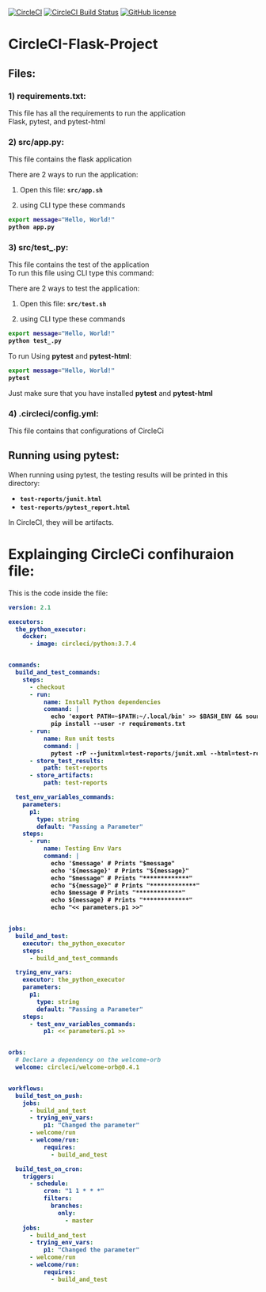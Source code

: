 
[![CircleCI](https://circleci.com/gh/OmarThinks/CircleCI-Flask-Project.svg?style=svg)](https://circleci.com/gh/OmarThinks/CircleCI-Flask-Project)
[![CircleCI Build Status](https://circleci.com/gh/OmarThinks/CircleCI-Flask-Project.svg?style=shield "CircleCI Build Status")](https://circleci.com/gh/OmarThinks/CircleCI-Flask-Project) 
[![GitHub license](https://img.shields.io/badge/license-MIT-blue.svg)](https://raw.githubusercontent.com/OmarThinks/CircleCI-hello-world/master/LICENSE) 


# CircleCI-Flask-Project



## Files:


### 1) requirements.txt:
This file has all the requirements to run the application  
Flask, pytest, and pytest-html


### 2) src/app.py:
This file contains the flask application  

There are 2 ways to run the application:
1. Open this file: **`src/app.sh`**

2. using CLI type these commands
<b>

```bash
export message="Hello, World!"
python app.py
```
</b>



### 3) src/test_.py:
This file contains the test of the application  
To run this file using CLI type this command:


There are 2 ways to test the application:

1. Open this file: **`src/test.sh`**

2. using CLI type these commands

<b>

```bash
export message="Hello, World!"
python test_.py
```
</b>



To run Using **pytest** and **pytest-html**:

<b>

```bash
export message="Hello, World!"
pytest
```
</b>

Just make sure that you have installed 
**pytest** and **pytest-html**


### 4) .circleci/config.yml:
This file contains that configurations of CircleCi







## Running using pytest:


When running using pytest, the testing results will be printed in this directory:

- **`test-reports/junit.html`**
- **`test-reports/pytest_report.html`**



In CircleCI, they will be artifacts.







# Explainging CircleCi confihuraion file:


This is the code inside the file:



<b>


```yml
version: 2.1

executors:
  the_python_executor:
    docker:
      - image: circleci/python:3.7.4


commands:
  build_and_test_commands:
    steps:
      - checkout
      - run:
          name: Install Python dependencies
          command: |
            echo 'export PATH=~$PATH:~/.local/bin' >> $BASH_ENV && source $BASH_ENV
            pip install --user -r requirements.txt
      - run:
          name: Run unit tests
          command: |
            pytest -rP --junitxml=test-reports/junit.xml --html=test-reports/pytest_report.html --self-contained-html --cov --cov-report=html:test-reports/pytest_cov_report
      - store_test_results:
          path: test-reports
      - store_artifacts:
          path: test-reports    

  test_env_variables_commands:
    parameters:
      p1:
        type: string
        default: "Passing a Parameter"
    steps:
      - run:
          name: Testing Env Vars
          command: |
            echo '$message' # Prints "$message"
            echo '${message}' # Prints "${message}"
            echo "$message" # Prints "*************"
            echo "${message}" # Prints "*************"
            echo $message # Prints "*************"
            echo ${message} # Prints "*************"
            echo "<< parameters.p1 >>"


jobs:
  build_and_test:
    executor: the_python_executor
    steps:
      - build_and_test_commands

  trying_env_vars:
    executor: the_python_executor
    parameters:
      p1:
        type: string
        default: "Passing a Parameter"
    steps:
      - test_env_variables_commands:
          p1: << parameters.p1 >>


orbs:
  # Declare a dependency on the welcome-orb
  welcome: circleci/welcome-orb@0.4.1


workflows:
  build_test_on_push:
    jobs:
      - build_and_test
      - trying_env_vars:
          p1: "Changed the parameter"
      - welcome/run
      - welcome/run:
          requires:
            - build_and_test

  build_test_on_cron:
    triggers:
      - schedule:
          cron: "1 1 * * *"
          filters:
            branches:
              only:
                - master
    jobs:
      - build_and_test
      - trying_env_vars:
          p1: "Changed the parameter"
      - welcome/run
      - welcome/run:
          requires:
            - build_and_test
```
</b>

















